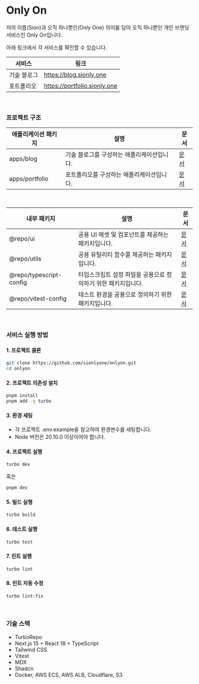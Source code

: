 # Only On

저의 이름(Sion)과 오직 하나뿐인(Only One) 의미를 담아 오직 하나뿐인 개인 브랜딩 서비스인 Only On입니다.

아래 링크에서 각 서비스를 확인할 수 있습니다.

| 서비스 | 링크 | 
| --- | --- |
| 기술 블로그 | https://blog.sionly.one |
| 포트폴리오 | https://portfolio.sionly.one |

<br/>

### 프로젝트 구조

| 애플리케이션 패키지 | 설명 | 문서 |
| --- | --- | --- |
| apps/blog | 기술 블로그를 구성하는 애플리케이션입니다. | [문서](apps/blog/README.md) |
| apps/portfolio | 포트폴리오를 구성하는 애플리케이션입니다. | [문서](apps/portfolio/README.md) |

<br/>

| 내부 패키지 | 설명 | 문서 |
| --- | --- | --- |
| @repo/ui | 공용 UI 에셋 및 컴포넌트를 제공하는 패키지입니다. | [문서](packages/ui/README.md) |
| @repo/utils | 공용 유틸리티 함수를 제공하는 패키지입니다. | [문서](packages/utils/README.md) |
| @repo/typescript-config | 타입스크립트 설정 파일을 공용으로 정의하기 위한 패키지입니다. | [문서](packages/typescript-config/README.md) |
| @repo/vitest-config | 테스트 환경을 공용으로 정의하기 위한 패키지입니다. | [문서](packages/vitest-config/README.md) |

<br/>

### 서비스 실행 방법


#### 1. 프로젝트 클론

```bash
git clone https://github.com/sionlyone/onlyon.git
cd onlyon
```

#### 2. 프로젝트 의존성 설치

```bash
pnpm install
pnpm add -g turbo
```

#### 3. 환경 세팅

- 각 프로젝트 .env.example을 참고하여 환경변수를 세팅합니다.
- Node 버전은 20.10.0 이상이어야 합니다.

#### 4. 프로젝트 실행

```bash
turbo dev
```

혹은 

```bash
pnpm dev
```

#### 5. 빌드 실행

```bash
turbo build
```

#### 6. 테스트 실행

```bash
turbo test
```

#### 7. 린트 실행

```bash
turbo lint
```

#### 8. 린트 자동 수정

```bash
turbo lint:fix
```

<br/>


### 기술 스택

- TurboRepo
- Next.js 15 + React 18 + TypeScript
- Tailwind CSS
- Vitest
- MDX
- Shadcn
- Docker, AWS ECS, AWS ALB, Cloudflare, S3
